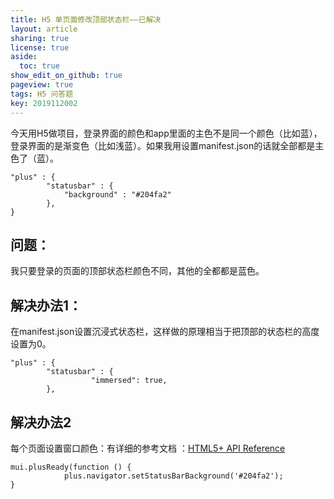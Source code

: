 ```yaml
---
title: H5 单页面修改顶部状态栏——已解决
layout: article
sharing: true
license: true
aside:
  toc: true
show_edit_on_github: true
pageview: true
tags: H5 问答题
key: 2019112002
---
```


今天用H5做项目，登录界面的颜色和app里面的主色不是同一个颜色（比如蓝），登录界面的是渐变色（比如浅蓝）。如果我用设置manifest.json的话就全部都是主色了（蓝）。

```
"plus" : {
        "statusbar" : {
            "background" : "#204fa2"
        },
}
```

## 问题：
我只要登录的页面的顶部状态栏颜色不同，其他的全都都是蓝色。



## 解决办法1：

在manifest.json设置沉浸式状态栏，这样做的原理相当于把顶部的状态栏的高度设置为0。

```
"plus" : {
        "statusbar" : {
			      "immersed": true,
        },
```



##  解决办法2

每个页面设置窗口颜色：有详细的参考文档 ：[HTML5+ API Reference](https://www.dcloud.io/docs/api/zh_cn/navigator.html)

```
mui.plusReady(function () {
			plus.navigator.setStatusBarBackground('#204fa2'); 
}
```